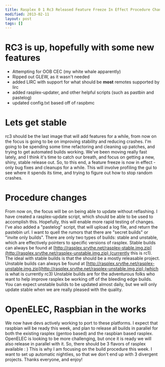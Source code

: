 ```yaml
---
title: Rasplex 0 1 Rc3 Released Feature Freeze In Effect Procedure Changes
modified: 2013-02-11
layout: post
tags: []
---
```



RC3 is up, hopefully with some new features
===========================================

-   Attempting for OOB CEC (my white whale apparently)
-   Ripped out GLEW, as it wasn't needed
-   added LIRC with support for what should be **most** remotes supported by lirc
-   added rasplex-updater, and other helpful scripts (such as pastbin and pastelog)
-   updated config.txt based off of raspbmc

Lets get stable
===============

rc3 should be the last image that will add features for a while, from now on the focus is going to be on improving stability and reducing crashes. I'm going to be spending some time refactoring and cleaning up patches, and trying to get automated builds working. We've been moving really fast lately, and I think it's time to catch our breath, and focus on getting a new, shiny, stable release out. So, to this end, a feature freeze is now in effect - only bug fixes and cleanups for a while. This will involve profiling the gui to see where it spends its time, and trying to figure out how to stop random crashes.

Procedure changes
=================

From now on, the focus will be on being able to update without reflashing. I have created a rasplex-update script, which should be able to be used to accomplish this. Hopefully, this will enable more rapid testing of changes. I've also added a "pastelog" script, that will upload a log file, and return the pastebin url. I want to quell the rumors that there are "secret builds" or "invite only builds". There are only two types of builds: stable and unstable, which are effectively pointers to specific versions of rasplex. Stable builds can always be found at [http://rasplex.srvthe.net/rasplex-stable.img.zip](http://rasplex.srvthe.net/rasplex-unstable.img.zip) (currently this is rc1). The ideal with stable builds is that the should be a mostly releasable project. Unstable builds can always be found at [http://rasplex.srvthe.net/rasplex-unstable.img.zip](http://rasplex.srvthe.net/rasplex-unstable.img.zip) (which is what is currently rc3) Unstable builds are for the adventurous folks who want to help improve rasplex be working off of the bleeding edge builds. You can expect unstable builds to be updated almost daily, but we will only update stable when we are really pleased with the quality.  

OpenELEC, Raspbian in the works
===============================

We now have devs actively working to port to these platforms. I expect that raspbian will be ready this week, and plan to release all builds in parallel for both the existing rasplex (gentoo based) and the raspbian based rasplex. OpenELEC is looking to be more challenging, but once it is ready we will also release in parallel with it. So, there should be 3 flavors of rasplex available : ) This is why I am focusing on the build procedure this week. I want to set up automatic nightlies, so that we don't end up with 3 divergent projects. Thanks everyone, and enjoy!
